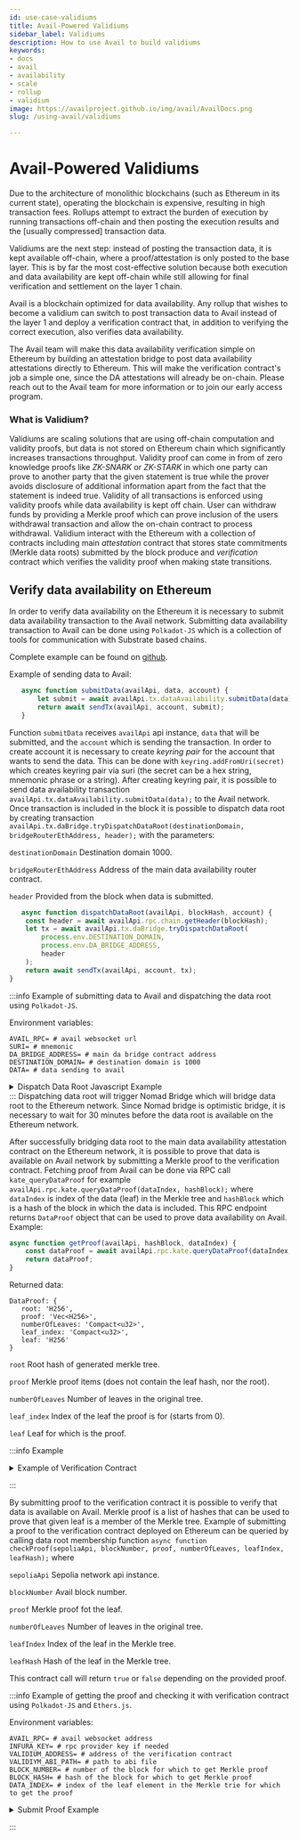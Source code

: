 ```yaml
---
id: use-case-validiums
title: Avail-Powered Validiums
sidebar_label: Validiums
description: How to use Avail to build validiums
keywords:
- docs
- avail
- availability
- scale
- rollup
- validium
image: https://availproject.github.io/img/avail/AvailDocs.png
slug: /using-avail/validiums

---
```


# Avail-Powered Validiums

Due to the architecture of monolithic blockchains (such as Ethereum in
its current state), operating the blockchain is expensive, resulting
in high transaction fees. Rollups attempt to extract the burden of
execution by running transactions off-chain and then posting the
execution results and the [usually compressed] transaction data.

Validiums are the next step: instead of posting the transaction data,
it is kept available off-chain, where a proof/attestation is only
posted to the base layer. This is by far the most cost-effective
solution because both execution and data availability are kept
off-chain while still allowing for final verification and settlement
on the layer 1 chain.

Avail is a blockchain optimized for data availability. Any rollup that
wishes to become a validium can switch to post transaction data to
Avail instead of the layer 1 and deploy a verification contract that,
in addition to verifying the correct execution, also verifies data
availability.

The Avail team will make this data availability verification simple on
Ethereum by building an attestation bridge to post data availability
attestations directly to Ethereum. This will make the verification
contract's job a simple one, since the DA attestations will already be
on-chain. Please reach out to the Avail team for more information or
to join our early access program.

### What is Validium?

Validiums are scaling solutions that are using off-chain computation and
validity proofs, but data is not stored on Ethereum chain which significantly
increases transactions throughput.  Validity proof can come in from of zero knowledge proofs
like _ZK-SNARK_ or _ZK-STARK_ in which one party can prove to another party that the given statement is true
while the prover avoids disclosure of additional information apart from the fact that the statement is indeed true.
Validity of all transactions is enforced using validity proofs while data availability is kept off chain.
User can withdraw funds by providing a Merkle proof which can prove inclusion of the users withdrawal transaction and allow
the on-chain contract to process withdrawal. Validium interact with the Ethereum with a collection of contracts
including main _attestation_ contract that stores state commitments (Merkle data roots) submitted by the block produce and
_verification_ contract which verifies the validity proof when making state transitions.

## Verify data availability on Ethereum

In order to verify data availability on the Ethereum it is necessary to
submit data availability transaction to the Avail network. Submitting data availability transaction
to Avail can be done using `Polkadot-JS` which is a collection of tools
for communication with Substrate based chains.

Complete example can be found on [github](https://github.com/availproject/avail-js-examples/tree/master/src/validium).   


Example of sending data to Avail:

 ```typescript
    async function submitData(availApi, data, account) {
        let submit = await availApi.tx.dataAvailability.submitData(data);
        return await sendTx(availApi, account, submit);
    }
   ```

Function `submitData` receives `availApi` api instance, `data` that will be submitted,
and the `account` which is sending the transaction. In order to create account
it is necessary to create _keyring_ _pair_ for the account that wants to send the data.
This can be done with `keyring.addFromUri(secret)` which creates keyring pair via suri
(the secret can be a hex string, mnemonic phrase or a string).
After creating keyring pair, it is possible to send data availability transaction
`availApi.tx.dataAvailability.submitData(data);` to the Avail network. Once transaction is included in the block
it is possible to dispatch data root by creating transaction
`availApi.tx.daBridge.tryDispatchDataRoot(destinationDomain, bridgeRouterEthAddress, header);` with the parameters:

`destinationDomain` Destination domain 1000.

`bridgeRouterEthAddress` Address of the main data availability router contract.

`header` Provided from the block when data is submitted.

```typescript
   async function dispatchDataRoot(availApi, blockHash, account) {
    const header = await availApi.rpc.chain.getHeader(blockHash);
    let tx = await availApi.tx.daBridge.tryDispatchDataRoot(
        process.env.DESTINATION_DOMAIN,
        process.env.DA_BRIDGE_ADDRESS,
        header
    );
    return await sendTx(availApi, account, tx);
}
   ```

:::info Example of submitting data to Avail and dispatching the data root using `Polkadot-JS`.

Environment variables:
```dotenv
AVAIL_RPC= # avail websocket url
SURI= # mnemonic
DA_BRIDGE_ADDRESS= # main da bridge contract address
DESTINATION_DOMAIN= # destination domain is 1000
DATA= # data sending to avail
```
<details>
  <summary>
    Dispatch Data Root Javascript Example
  </summary>

```typescript
import {ApiPromise, Keyring, WsProvider} from "@polkadot/api";
import * as dotenv from "dotenv";

dotenv.config()

/**
 * Creates api instance.
 *
 * @param url websocket address
 */
async function createApi(url) {
    const provider = new WsProvider(url)
    return ApiPromise.create({
        provider,
        rpc: {
            kate: {
                queryDataProof: {
                    description: 'Generate the data proof for the given `index`',
                    params: [
                        {
                            name: 'data_index',
                            type: 'u32'
                        },
                        {
                            name: 'at',
                            type: 'Hash',
                            isOptional: true
                        }
                    ],
                    type: 'DataProof'
                }
            }
        },
        types: {
            AppId: 'Compact<u32>',
            DataLookupIndexItem: {
                appId: 'AppId',
                start: 'Compact<u32>'
            },
            DataLookup: {
                size: 'Compact<u32>',
                index: 'Vec<DataLookupIndexItem>'
            },
            KateCommitment: {
                rows: 'Compact<u16>',
                cols: 'Compact<u16>',
                dataRoot: 'H256',
                commitment: 'Vec<u8>'
            },
            V1HeaderExtension: {
                commitment: 'KateCommitment',
                appLookup: 'DataLookup'
            },
            VTHeaderExtension: {
                newField: 'Vec<u8>',
                commitment: 'KateCommitment',
                appLookup: 'DataLookup'
            },
            HeaderExtension: {
                _enum: {
                    V1: 'V1HeaderExtension',
                    VTest: 'VTHeaderExtension'
                }
            },
            DaHeader: {
                parentHash: 'Hash',
                number: 'Compact<BlockNumber>',
                stateRoot: 'Hash',
                extrinsicsRoot: 'Hash',
                digest: 'Digest',
                extension: 'HeaderExtension'
            },
            Header: 'DaHeader',
            CheckAppIdExtra: {
                appId: 'AppId'
            },
            CheckAppIdTypes: {},
            CheckAppId: {
                extra: 'CheckAppIdExtra',
                types: 'CheckAppIdTypes'
            },
            DataProof: {
                root: 'H256',
                proof: 'Vec<H256>',
                numberOfLeaves: 'Compact<u32>',
                leaf_index: 'Compact<u32>',
                leaf: 'H256'
            },
            Cell: {
                row: 'u32',
                col: 'u32',
            }
        },
        signedExtensions: {
            CheckAppId: {
                extrinsic: {
                    appId: 'AppId'
                },
                payload: {}
            },
        },
    });
}

/**
 * Sends transaction to Avail.
 *
 * @param api instance of the api
 * @param account sending the transaction
 * @param tx transaction
 */
async function sendTx(api, account, tx) {
    return new Promise(async (resolve) => {
        try {
            const res = await tx
                .signAndSend(
                    account,
                    (result) => {
                        if (result.status.isReady) {
                            console.log(`Txn has been sent to the mempool`)
                        }
                        if (result.status.isInBlock) {
                            console.log(`Tx hash: ${result.txHash} is in block ${result.status.asInBlock}`)
                            res()
                            resolve(result)
                        }
                    });

        } catch (e) {
            console.log(e);
            process.exit(1);
        }
    })
}

/**
 * Submitting data availability transaction.
 *
 * @param availApi api instance
 * @param data payload to send
 * @param account that is sending transaction
 * @returns {Promise<unknown>}
 */
async function submitData(availApi, data, account) {
    let submit = await availApi.tx.dataAvailability.submitData(data);
    return await sendTx(availApi, account, submit);
}

/**
 * Sending dispatch data root transaction.
 *
 * @param availApi api instance
 * @param blockHash hash of the block
 * @param account sending transaction
 * @returns {Promise<unknown>}
 */
async function dispatchDataRoot(availApi, blockHash, account) {
    const destinationDomain = process.env.DESTINATION_DOMAIN;
    const bridgeRouterEthAddress = process.env.DA_BRIDGE_ADDRESS;
    const header = await availApi.rpc.chain.getHeader(blockHash);
    console.log(`Block Number: ${header.number}`);
    console.log(`State Root: ${header.stateRoot}`);
    let tx = await availApi.tx.daBridge.tryDispatchDataRoot(destinationDomain, bridgeRouterEthAddress, header);
    return await sendTx(availApi, account, tx);
}

/**
 * Returns data root fot the particular block.
 *
 * @param availApi api instance
 * @param blockHash hash of the block
 * @returns {Promise<(*)[]>}
 */
async function getDataRoot(availApi, blockHash) {
    const header = JSON.parse(await availApi.rpc.chain.getHeader(blockHash));
    return [header.extension.v1.commitment.dataRoot, header.number];
}

(async function dataRootDispatch() {
    const availApi = await createApi(process.env.AVAIL_RPC);
    const keyring = new Keyring({type: 'sr25519'});
    const account = keyring.addFromMnemonic(process.env.SURI);
    console.log("Submitting data to Avail...")

    let result = await submitData(availApi, process.env.DATA, account)
    const txIndex = JSON.parse(result.events[0].phase).applyExtrinsic;
    const blockHash = result.status.asInBlock;
    console.log(`Transaction: ${result.txHash}. Block hash: ${blockHash}. Transaction index: ${txIndex}.`)

    console.log("Triggering Home...");
    result = await dispatchDataRoot(availApi, blockHash, account);
    console.log(`Sent txn on Avail. Txn Hash: ${result.txHash}.`);
    let [root, blockNum] = await getDataRoot(availApi, blockHash);
    console.log("Data Root:" + root + " and Block number: " + blockNum);

    await availApi.disconnect();
})().then(() => {
    console.log("Done")
}).catch((err) => {
    console.error(err);
    process.exit(1);
});

```

</details>
:::
Dispatching data root will trigger Nomad Bridge which will bridge data root to the Ethereum network. Since Nomad bridge
is optimistic
bridge, it is necessary to wait for 30 minutes before the data root is available on the Ethereum network.

After successfully bridging data root to the main data availability attestation contract on the Ethereum network,
it is possible to prove that data is available on Avail network by submitting a Merkle proof to the verification contract.
Fetching proof from Avail can be done via RPC call `kate_queryDataProof` for
example `availApi.rpc.kate.queryDataProof(dataIndex, hashBlock);`
where `dataIndex` is index of the data (leaf) in the Merkle tree and `hashBlock` which is a hash of the block in which
the data is included. This RPC endpoint returns `DataProof` object that can be used to prove data availability on Avail.
Example:

```typescript
async function getProof(availApi, hashBlock, dataIndex) {
    const dataProof = await availApi.rpc.kate.queryDataProof(dataIndex, hashBlock);
    return dataProof;
}
```

Returned data:

```
DataProof: {
   root: 'H256',
   proof: 'Vec<H256>',
   numberOfLeaves: 'Compact<u32>',
   leaf_index: 'Compact<u32>',
   leaf: 'H256'
}
```

`root` Root hash of generated merkle tree.

`proof` Merkle proof items (does not contain the leaf hash, nor the root).

`numberOfLeaves`  Number of leaves in the original tree.

`leaf_index` Index of the leaf the proof is for (starts from 0).

`leaf` Leaf for which is the proof.

:::info Example
<details>
  <summary>
    Example of Verification Contract
  </summary>

```solidity

pragma solidity 0.8.15;

contract DataAvailabilityRouter {
    mapping(uint32 => bytes32) public roots;
}

contract ValidiumContract {

    DataAvailabilityRouter router;
    
    function setRouter(
        address _router
    ) public {
        router = DataAvailabilityRouter(_router);
    }
    
    function getDataRoot(
        uint32 blockNumber
    ) public view returns (bytes32) {
        return router.roots(blockNumber);
    }

    function checkDataRootMembership(
        uint32 blockNumber,
        bytes32[] memory proof,
        uint256 numberOfLeaves,
        uint256 leafIndex,
        bytes32 leaf
    ) public view returns (bool) {
        if (leafIndex >= numberOfLeaves) {
            return false;
        }

        uint256 position = leafIndex;
        uint256 width = numberOfLeaves;

        bytes32 computedHash = leaf;

        for (uint256 i = 0; i < proof.length; i++) {
            bytes32 proofElement = proof[i];

            if (position % 2 == 1 || position + 1 == width) {
                computedHash = sha256(abi.encodePacked(proofElement, computedHash));
            } else {
                computedHash = sha256(abi.encodePacked(computedHash, proofElement));
            }

            position /= 2;
            width = (width - 1) / 2 + 1;
        }

        return computedHash == getDataRoot(blockNumber);
    }
}

```
</details>

:::

By submitting proof to the verification contract it is possible to verify
that data is available on Avail. Merkle proof is a list of hashes that can be used to prove
that given leaf is a member of the Merkle tree. Example of submitting a proof to the verification contract
deployed on Ethereum can be queried by calling data root membership function
`async function checkProof(sepoliaApi, blockNumber, proof, numberOfLeaves, leafIndex, leafHash);` where

`sepoliaApi` Sepolia network api instance.

`blockNumber` Avail block number.

`proof` Merkle proof fot the leaf.

`numberOfLeaves` Number of leaves in the original tree.

`leafIndex` Index of the leaf in the Merkle tree.

`leafHash` Hash of the leaf in the Merkle tree.

This contract call will return `true` or `false` depending on the provided proof.

:::info Example of getting the proof and checking it with verification contract using `Polkadot-JS` and `Ethers.js`.

Environment variables:
```dotenv
AVAIL_RPC= # avail websocket address
INFURA_KEY= # rpc provider key if needed
VALIDIUM_ADDRESS= # address of the verification contract
VALIDIYM_ABI_PATH= # path to abi file
BLOCK_NUMBER= # number of the block for which to get Merkle proof
BLOCK_HASH= # hash of the block for which to get Merkle proof
DATA_INDEX= # index of the leaf element in the Merkle trie for which to get the proof 
```

<details>
  <summary>
    Submit Proof Example
  </summary>

```typescript
import {ethers} from "ethers";
import * as dotenv from 'dotenv'
import {hexlify} from "ethers/lib/utils.js";
import {readFileSync} from "fs";
import {ApiPromise, WsProvider} from "@polkadot/api";

dotenv.config()

/**
 * Creates api instance.
 *
 * @param url websocket address
 * @returns {Promise<ApiPromise>}
 */
async function createApi(url) {
    const provider = new WsProvider(url)

    // Create the API and wait until ready
    return ApiPromise.create({
        provider,
        rpc: {
            kate: {
                queryDataProof: {
                    description: 'Generate the data proof for the given `index`',
                    params: [
                        {
                            name: 'data_index',
                            type: 'u32'
                        },
                        {
                            name: 'at',
                            type: 'Hash',
                            isOptional: true
                        }
                    ],
                    type: 'DataProof'
                }
            }
        },
        types: {
            DataProof: {
                root: 'H256',
                proof: 'Vec<H256>',
                numberOfLeaves: 'Compact<u32>',
                leaf_index: 'Compact<u32>',
                leaf: 'H256'
            }
        }
    });
}

/**
 * Returns Merkle proof for the particular data.
 *
 * @param availApi Api instance
 * @param hashBlock Hash of the block
 * @param dataIndex Leaf index in the merkle trie fot which the proof is returned
 * @returns {Promise<*>}
 */
async function getProof(availApi, hashBlock, dataIndex) {
    const daHeader = await availApi.rpc.kate.queryDataProof(dataIndex, hashBlock);
    console.log(`Fetched proof from Avail for txn index ${dataIndex} inside block ${hashBlock}`);
    return daHeader;
}

/**
 * Checks if the provided Merkle proof is valid by checking on the Ethereum deployed validation contract.
 *
 * @param sepoliaApi Sepolia network api instance
 * @param blockNumber Avail block number
 * @param proof Merkle proof fot the leaf
 * @param numberOfLeaves Number of leaves in the original tree
 * @param leafIndex Index of the leaf in the Merkle tree
 * @param leafHash Hash of the leaf in the Merkle tree
 * @returns {Promise<*>}
 */
async function checkProof(sepoliaApi, blockNumber, proof, numberOfLeaves, leafIndex, leafHash) {
    const abi = JSON.parse(readFileSync(process.env.VALIDIYM_ABI_PATH).toString());
    const availContract = new ethers.Contract(process.env.VALIDIUM_ADDRESS, abi, sepoliaApi);
    return await availContract.checkDataRootMembership(BigInt(blockNumber), proof, BigInt(numberOfLeaves), BigInt(leafIndex), leafHash)
}

(async function submitProof() {
    const sepoliaApi = new ethers.providers.InfuraProvider
        .getWebSocketProvider("sepolia", process.env.INFURA_KEY);
    const availApi = await createApi(process.env.AVAIL_RPC);

    console.log(`Getting proof for data index ${process.env.DATA_INDEX} block number ${process.env.BLOCK_NUMBER} and block hash ${process.env.BLOCK_HASH}`)
    const daHeader = await getProof(availApi, process.env.BLOCK_HASH, process.env.DATA_INDEX)

    console.log(`Data Root: ${hexlify(daHeader.root)}`);
    console.log(`Proof: ${daHeader.proof}`);
    console.log(`Leaf to prove: ${hexlify(daHeader.leaf)}`);
    console.log(`Leaf index : ${daHeader.leaf_index}`);
    console.log(`Number of leaves: ${daHeader.numberOfLeaves}`);

    const isDataAccepted = await checkProof(sepoliaApi, process.env.BLOCK_NUMBER, daHeader.proof, daHeader.numberOfLeaves, daHeader.leaf_index, daHeader.leaf);    console.log("Data is: " + (isDataAccepted ? "available" : "not available"));
    await availApi.disconnect();
    await sepoliaApi.destroy();
})().then(() => {
    console.log("Done")
}).catch((err) => {
    console.error(err);
    process.exit(1);
});

```
</details>

:::